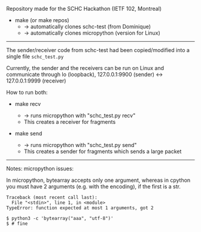
Repository made for the SCHC Hackathon (IETF 102, Montreal)

* make
  (or make repos)
  * -> automatically clones schc-test (from Dominique)
  * -> automatically clones micropython (version for Linux)

----

The sender/receiver code from schc-test had been copied/modified into
a single file `schc_test.py`

Currently, the sender and the receivers can be run on Linux and communicate
through lo (loopback), 127.0.0.1:9900 (sender) <-> 127.0.0.1:9999 (receiver)

How to run both:

* make recv
  * -> runs micropython with "schc_test.py recv"
  * This creates a receiver for fragments

* make send
  * -> runs micropython with "schc_test.py send"
  * This creates a sender for fragments which sends a large packet
  
----

Notes:
  micropython issues:
  
In micropython, bytearray accepts only one argument, whereas in cpython
you must have 2 arguments (e.g. with the encoding), if the first is a str.

```$ ./micropython/ports/unix/micropython -c 'bytearray("aaa", "utf-8")'
Traceback (most recent call last):
  File "<stdin>", line 1, in <module>
TypeError: function expected at most 1 arguments, got 2

$ python3 -c 'bytearray("aaa", "utf-8")'
$ # fine
```

